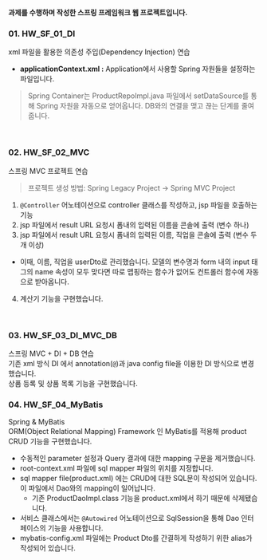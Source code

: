 <b>과제를 수행하며 작성한 스프링 프레임워크 웹 프로젝트입니다.</b>

### 01. HW_SF_01_DI
xml 파일을 활용한 의존성 주입(Dependency Injection) 연습 <br>
* <b>applicationContext.xml :</b> Application에서 사용할 Spring 자원들을 설정하는 파일입니다.
> Spring Container는 ProductRepoImpl.java 파일에서 setDataSource를 통해 Spring 자원을 자동으로 얻어옵니다.
> DB와의 연결을 맺고 끊는 단계를 줄여줍니다. <br>
<br>

### 02. HW_SF_02_MVC
스프링 MVC 프로젝트 연습 <br>
> 프로젝트 생성 방법:  Spring Legacy Project -> Spring MVC Project <br>
1. `@Controller` 어노테이션으로 controller 클래스를 작성하고, jsp 파일을 호출하는 기능
2. jsp 파일에서 result URL 요청시 폼내의 입력된 이름을 콘솔에 출력 (변수 하나)
3. jsp 파일에서 result URL 요청시 폼내의 입력된 이름, 직업을 콘솔에 출력 (변수 두개 이상)<br>
* 이때, 이름, 직업을 userDto로 관리했습니다. 모델의 변수명과 form 내의 input 태그의 name 속성이 모두 맞다면 따로 맵핑하는 함수가 없어도 컨트롤러 함수에 자동으로 받아옵니다. <br>
4. 계산기 기능을 구현했습니다. 
<br>

### 03. HW_SF_03_DI_MVC_DB
스프링 MVC + DI + DB 연습 <br>
기존 xml 방식 DI 에서 annotation(`@`)과 java config file을 이용한 DI 방식으로 변경했습니다.<br>
상품 등록 및 상품 목록 기능을 구현했습니다.
<br>

### 04. HW_SF_04_MyBatis
Spring & MyBatis <br>
ORM(Object Relational Mapping) Framework 인 MyBatis를 적용해 product CRUD 기능을 구현했습니다. <br>
* 수동적인 parameter 설정과 Query 결과에 대한 mapping 구문을 제거했습니다.
* root-context.xml 파일에 sql mapper 파일의 위치를 지정합니다.
* sql mapper file(product.xml) 에는 CRUD에 대한 SQL문이 작성되어 있습니다. 이 파일에서 Dao와의 mapping이 일어납니다.
   * 기존 ProductDaoImpl.class 기능을 product.xml에서 하기 때문에 삭제됐습니다.  
* 서비스 클래스에서는 `@Autowired` 어노테이션으로 SqlSession을 통해 Dao 인터페이스의 기능을 사용합니다.
* mybatis-config.xml 파일에는 Product Dto를 간결하게 작성하기 위한 alias가 작성되어 있습니다.
